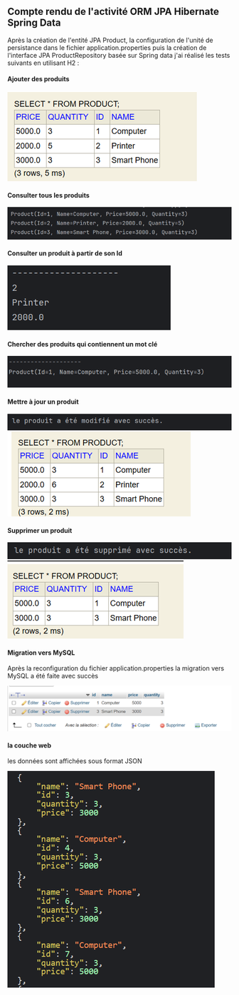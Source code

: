 <h2>Compte rendu de l'activité ORM JPA Hibernate Spring Data</h2>
<p>Après la création de l'entité JPA Product, la configuration de
 l'unité de persistance dans le fichier application.properties
 puis la création de l'interface JPA ProductRepository basée sur Spring
data j'ai réalisé les tests suivants en utilisant H2 :</p>

<h4>Ajouter des produits</h4>
<img src="./Captures/img.png"/>

<h4>Consulter tous les produits</h4>
<img src="./Captures/img_1.png"/>

<h4>Consulter un produit à partir de son Id</h4>
<img src="./Captures/img_2.png"/>

<h4>Chercher des produits qui contiennent un mot clé</h4>
<img src="./Captures/img_3.png"/>

<h4>Mettre à jour un produit</h4>
<img src="./Captures/img_4.png"/>
<img src="./Captures/img_5.png"/>

<h4>Supprimer un produit</h4>
<img src="./Captures/img_6.png"/>
<img src="./Captures/img_7.png"/>

<h4>Migration vers MySQL</h4>
<p>Après la reconfiguration du fichier application.properties
la migration vers MySQL a été faite avec succès</p>
<img src="./Captures/img_8.png"/>
<h4>la couche web </h4>
<p>les données sont affichées sous format JSON</p>
<img src="./Captures/img_9.png"/>
